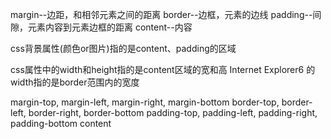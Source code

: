 ﻿margin--边距，和相邻元素之间的距离
border--边框，元素的边线
padding--间隙，元素内容到元素边框的距离
content--内容

css背景属性(颜色or图片)指的是content、padding的区域

css属性中的width和height指的是content区域的宽和高
Internet Explorer6 的width指的是border范围内的宽度

margin-top, margin-left, margin-right, margin-bottom
border-top, border-left, border-right, border-bottom
padding-top, padding-left, padding-right, padding-bottom
content
